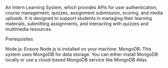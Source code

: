 An Intern Learning System, which provides APIs for user authentication, course management, quizzes, assignment submission, scoring, and media uploads. It is designed to support students in managing their learning materials, submitting assignments, and interacting with quizzes and multimedia resources.


Prerequisites

Node.js: Ensure Node.js is installed on your machine.
MongoDB: This system uses MongoDB for data storage. You can either install MongoDB locally or use a cloud-based MongoDB service like MongoDB Atlas
